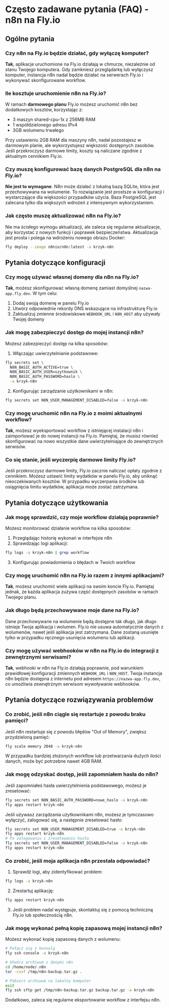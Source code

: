 # Często zadawane pytania (FAQ) - n8n na Fly.io

## Ogólne pytania

### Czy n8n na Fly.io będzie działać, gdy wyłączę komputer?
**Tak**, aplikacje uruchomione na Fly.io działają w chmurze, niezależnie od stanu Twojego komputera. Gdy zamkniesz przeglądarkę lub wyłączysz komputer, instancja n8n nadal będzie działać na serwerach Fly.io i wykonywać skonfigurowane workflow.

### Ile kosztuje uruchomienie n8n na Fly.io?
W ramach **darmowego planu** Fly.io możesz uruchomić n8n bez dodatkowych kosztów, korzystając z:
- 3 maszyn shared-cpu-1x z 256MB RAM
- 1 współdzielonego adresu IPv4
- 3GB wolumenu trwałego

Przy ustawieniu 2GB RAM dla maszyny n8n, nadal pozostajesz w darmowym planie, ale wykorzystujesz większość dostępnych zasobów. Jeśli przekroczysz darmowe limity, koszty są naliczane zgodnie z aktualnym cennikiem Fly.io.

### Czy muszę konfigurować bazę danych PostgreSQL dla n8n na Fly.io?
**Nie jest to wymagane**. N8n może działać z lokalną bazą SQLite, która jest przechowywana na wolumenie. To rozwiązanie jest prostsze w konfiguracji i wystarczające dla większości przypadków użycia. Baza PostgreSQL jest zalecana tylko dla większych wdrożeń z intensywnym wykorzystaniem.

### Jak często muszę aktualizować n8n na Fly.io?
Nie ma ścisłego wymogu aktualizacji, ale zaleca się regularne aktualizacje, aby korzystać z nowych funkcji i poprawek bezpieczeństwa. Aktualizacja jest prosta i polega na wdrożeniu nowego obrazu Docker:
```bash
fly deploy --image n8nio/n8n:latest -a krzyk-n8n
```

## Pytania dotyczące konfiguracji

### Czy mogę używać własnej domeny dla n8n na Fly.io?
**Tak**, możesz skonfigurować własną domenę zamiast domyślnej `nazwa-app.fly.dev`. W tym celu:
1. Dodaj swoją domenę w panelu Fly.io
2. Utwórz odpowiednie rekordy DNS wskazujące na infrastrukturę Fly.io
3. Zaktualizuj zmienne środowiskowe `WEBHOOK_URL` i `N8N_HOST` aby używały Twojej domeny

### Jak mogę zabezpieczyć dostęp do mojej instancji n8n?
Możesz zabezpieczyć dostęp na kilka sposobów:
1. Włączając uwierzytelnianie podstawowe:
```bash
fly secrets set \
  N8N_BASIC_AUTH_ACTIVE=true \
  N8N_BASIC_AUTH_USER=uzytkownik \
  N8N_BASIC_AUTH_PASSWORD=haslo \
  -a krzyk-n8n
```

2. Konfigurując zarządzanie użytkownikami w n8n:
```bash
fly secrets set N8N_USER_MANAGEMENT_DISABLED=false -a krzyk-n8n
```

### Czy mogę uruchomić n8n na Fly.io z moimi aktualnymi workflow?
**Tak**, możesz wyeksportować workflow z istniejącej instalacji n8n i zaimportować je do nowej instancji na Fly.io. Pamiętaj, że musisz również skonfigurować na nowo wszystkie dane uwierzytelniające do zewnętrznych serwisów.

### Co się stanie, jeśli wyczerpię darmowe limity Fly.io?
Jeśli przekroczysz darmowe limity, Fly.io zacznie naliczać opłaty zgodnie z cennikiem. Możesz ustawić limity wydatków w panelu Fly.io, aby uniknąć nieoczekiwanych kosztów. W przypadku wyczerpania środków lub osiągnięcia limitu wydatków, aplikacja może zostać zatrzymana.

## Pytania dotyczące użytkowania

### Jak mogę sprawdzić, czy moje workflow działają poprawnie?
Możesz monitorować działanie workflow na kilka sposobów:
1. Przeglądając historię wykonań w interfejsie n8n
2. Sprawdzając logi aplikacji:
```bash
fly logs -a krzyk-n8n | grep workflow
```
3. Konfigurując powiadomienia o błędach w Twoich workflow

### Czy mogę uruchomić n8n na Fly.io razem z innymi aplikacjami?
**Tak**, możesz uruchomić wiele aplikacji na swoim koncie Fly.io. Pamiętaj jednak, że każda aplikacja zużywa część dostępnych zasobów w ramach Twojego planu.

### Jak długo będą przechowywane moje dane na Fly.io?
Dane przechowywane na wolumenie będą dostępne tak długo, jak długo istnieje Twoja aplikacja i wolumen. Fly.io nie usuwa automatycznie danych z wolumenów, nawet jeśli aplikacja jest zatrzymana. Dane zostaną usunięte tylko w przypadku ręcznego usunięcia wolumenu lub aplikacji.

### Czy mogę używać webhooków w n8n na Fly.io do integracji z zewnętrznymi serwisami?
**Tak**, webhooki w n8n na Fly.io działają poprawnie, pod warunkiem prawidłowej konfiguracji zmiennych `WEBHOOK_URL` i `N8N_HOST`. Twoja instancja n8n będzie dostępna z internetu pod adresem `https://nazwa-app.fly.dev`, co umożliwia zewnętrznym serwisom wywoływanie webhooków.

## Pytania dotyczące rozwiązywania problemów

### Co zrobić, jeśli n8n ciągle się restartuje z powodu braku pamięci?
Jeśli n8n restartuje się z powodu błędów "Out of Memory", zwiększ przydzieloną pamięć:
```bash
fly scale memory 2048 -a krzyk-n8n
```
W przypadku bardziej złożonych workflow lub przetwarzania dużych ilości danych, może być potrzebne nawet 4GB RAM.

### Jak mogę odzyskać dostęp, jeśli zapomniałem hasła do n8n?
Jeśli zapomniałeś hasła uwierzytelnienia podstawowego, możesz je zresetować:
```bash
fly secrets set N8N_BASIC_AUTH_PASSWORD=nowe_haslo -a krzyk-n8n
fly apps restart krzyk-n8n
```

Jeśli używasz zarządzania użytkownikami n8n, możesz je tymczasowo wyłączyć, zalogować się, a następnie zresetować hasło:
```bash
fly secrets set N8N_USER_MANAGEMENT_DISABLED=true -a krzyk-n8n
fly apps restart krzyk-n8n
# Po zalogowaniu i zresetowaniu hasła
fly secrets set N8N_USER_MANAGEMENT_DISABLED=false -a krzyk-n8n
fly apps restart krzyk-n8n
```

### Co zrobić, jeśli moja aplikacja n8n przestała odpowiadać?
1. Sprawdź logi, aby zidentyfikować problem:
```bash
fly logs -a krzyk-n8n
```

2. Zrestartuj aplikację:
```bash
fly apps restart krzyk-n8n
```

3. Jeśli problem nadal występuje, skontaktuj się z pomocą techniczną Fly.io lub społecznością n8n.

### Jak mogę wykonać pełną kopię zapasową mojej instancji n8n?
Możesz wykonać kopię zapasową danych z wolumenu:
```bash
# Połącz się z konsolą
fly ssh console -a krzyk-n8n

# Utwórz archiwum z danymi n8n
cd /home/node/.n8n
tar -czvf /tmp/n8n-backup.tar.gz .

# Pobierz archiwum na lokalny komputer
exit
fly ssh sftp get /tmp/n8n-backup.tar.gz backup.tar.gz -a krzyk-n8n
```

Dodatkowo, zaleca się regularne eksportowanie workflow z interfejsu n8n.